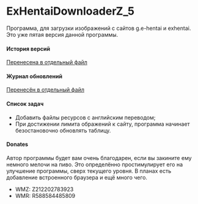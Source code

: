 # ExHentaiDownloaderZ_5
Программа, для загрузки изображений с сайтов g.e-hentai и exhentai.
Это уже пятая версия данной программы.

#### История версий
[Перенесена в отдельный файл](https://github.com/Zaharatot/ExHentaiDownloaderZ_5/blob/master/HISTORY.md)

#### Журнал обновлений
[Перенесён в отдельный файл](https://github.com/Zaharatot/ExHentaiDownloaderZ_5/blob/master/CHANGELOG.md)

#### Список задач
+ Добавить файлы ресурсов с английским переводом;
+ При достижении лимита ображений к сайту, программа начинает безостановочно обновлять таблицу.

#### Donates
Автор программы будет вам очень благодарен, если вы закините ему немного мелочи на пиво. Это определённо простимулирует его на улучшение программы, сверх текущего уровня. В планах есть добавление встроенного браузера и ещё много чего.

+ WMZ: Z212202783923
+ WMR: R588584485809
